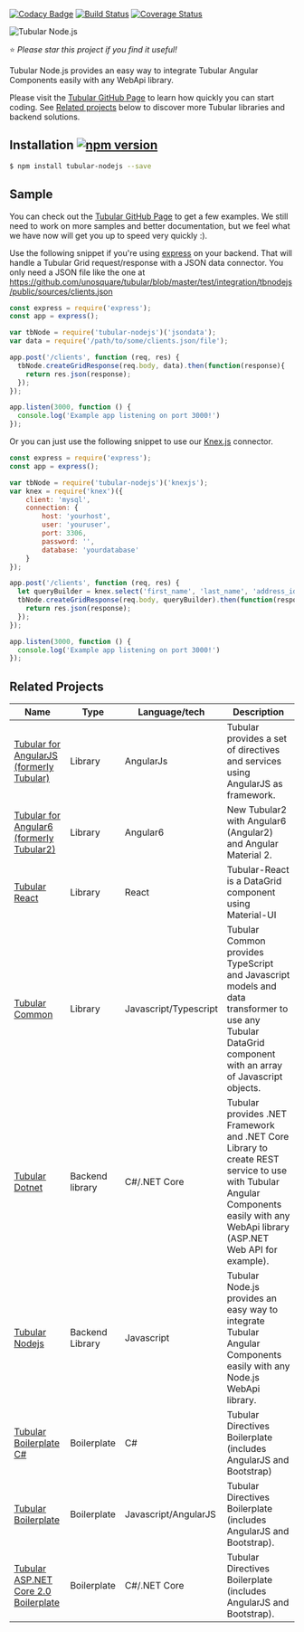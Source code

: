 [![Codacy Badge](https://api.codacy.com/project/badge/Grade/b9d8a3ea1c8540e78390bb6321f8ac34)](https://app.codacy.com/app/UnosquareLabs/tubular-nodejs?utm_source=github.com&utm_medium=referral&utm_content=unosquare/tubular-nodejs&utm_campaign=Badge_Grade_Dashboard)
[![Build Status](https://travis-ci.org/unosquare/tubular-nodejs.svg?branch=master)](https://travis-ci.org/unosquare/tubular-nodejs)
[![Coverage Status](https://coveralls.io/repos/github/unosquare/tubular-nodejs/badge.svg?branch=master)](https://coveralls.io/github/unosquare/tubular-nodejs?branch=master)

![Tubular Node.js](http://unosquare.github.io/tubular/assets/tubular.png)

:star: *Please star this project if you find it useful!*

Tubular Node.js provides an easy way to integrate Tubular Angular Components easily with any WebApi library. 

Please visit the [Tubular GitHub Page](http://unosquare.github.io/tubular) to learn how quickly you can start coding. See [Related projects](#related-projects) below to discover more Tubular libraries and backend solutions.

## Installation [![npm version](https://badge.fury.io/js/tubular-nodejs.svg)](https://badge.fury.io/js/tubular-nodejs)

```sh
$ npm install tubular-nodejs --save
```

## Sample

You can check out the <a href="http://unosquare.github.io/tubular" target="_blank">Tubular GitHub Page</a> to get a few examples. We still need to work on more samples and better documentation, but we feel what we have now will get you up to speed very quickly :).

Use the following snippet if you're using <a href="https://expressjs.com/" target="_blank">express</a> on your backend. That will handle a Tubular Grid request/response with a JSON data connector. You only need a JSON file like the one at https://github.com/unosquare/tubular/blob/master/test/integration/tbnodejs/public/sources/clients.json

```js
const express = require('express');
const app = express();

var tbNode = require('tubular-nodejs')('jsondata');
var data = require('/path/to/some/clients.json/file');

app.post('/clients', function (req, res) {
  tbNode.createGridResponse(req.body, data).then(function(response){
    return res.json(response);
  });
});

app.listen(3000, function () {
  console.log('Example app listening on port 3000!')
});
```

Or you can just use the following snippet to use our <a href="http://knexjs.org/">Knex.js</a> connector.

```js
const express = require('express');
const app = express();

var tbNode = require('tubular-nodejs')('knexjs');
var knex = require('knex')({
    client: 'mysql',
    connection: {
        host: 'yourhost',
        user: 'youruser',
        port: 3306,
        password: '',
        database: 'yourdatabase'
    }
});

app.post('/clients', function (req, res) {
  let queryBuilder = knex.select('first_name', 'last_name', 'address_id').from('clients');
  tbNode.createGridResponse(req.body, queryBuilder).then(function(response){
    return res.json(response);
  });
});

app.listen(3000, function () {
  console.log('Example app listening on port 3000!')
});
```

## Related Projects

Name | Type | Language/tech | Description
-----|------|---------------|--------------
| [Tubular for AngularJS (formerly Tubular)](https://github.com/unosquare/tubular) | Library | AngularJs | Tubular provides a set of directives and services using AngularJS as framework. |
| [Tubular for Angular6 (formerly Tubular2)](https://github.com/unosquare/tubular2) | Library | Angular6 | New Tubular2 with Angular6 (Angular2) and Angular Material 2.
| [Tubular React](https://github.com/unosquare/tubular-react) | Library | React | Tubular-React is a DataGrid component using Material-UI |
| [Tubular Common](https://github.com/unosquare/tubular-common) | Library | Javascript/Typescript | Tubular Common provides TypeScript and Javascript models and data transformer to use any Tubular DataGrid component with an array of Javascript objects. |
| [Tubular Dotnet](https://github.com/unosquare/tubular-dotnet) | Backend library | C#/.NET Core | Tubular provides .NET Framework and .NET Core Library to create REST service to use with Tubular Angular Components easily with any WebApi library (ASP.NET Web API for example). |
| [Tubular Nodejs](https://github.com/unosquare/tubular-nodejs) | Backend Library | Javascript | Tubular Node.js provides an easy way to integrate Tubular Angular Components easily with any Node.js WebApi library. |
| [Tubular Boilerplate C#](https://github.com/unosquare/tubular-boilerplate-csharp) | Boilerplate | C# | Tubular Directives Boilerplate (includes AngularJS and Bootstrap) |
| [Tubular Boilerplate](https://github.com/unosquare/tubular-boilerplate) | Boilerplate | Javascript/AngularJS | Tubular Directives Boilerplate (includes AngularJS and Bootstrap). |
| [Tubular ASP.NET Core 2.0 Boilerplate](https://github.com/unosquare/tubular-aspnet-core-boilerplate) | Boilerplate | C#/.NET Core | Tubular Directives Boilerplate (includes AngularJS and Bootstrap). |
